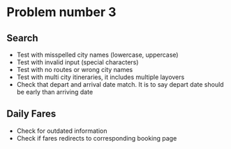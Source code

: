 # Problem number 3

## Search

* Test with misspelled city names (lowercase, uppercase)
* Test with invalid input (special characters)
* Test with no routes or wrong city names
* Test with multi city itineraries, it includes multiple layovers
* Check that depart and arrival date match. It is to say depart date should be early than arriving date
  
## Daily Fares

* Check for outdated information  
* Check if fares redirects to corresponding booking page
